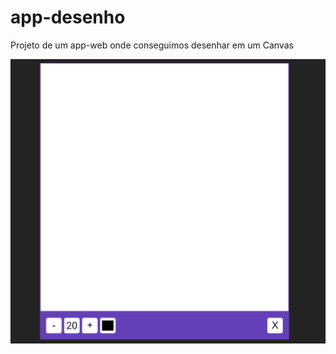 # app-desenho
Projeto de um app-web onde conseguimos desenhar em um Canvas

<p align="center">
  <img alt="License" src="./readme/preview.png">
</p>
